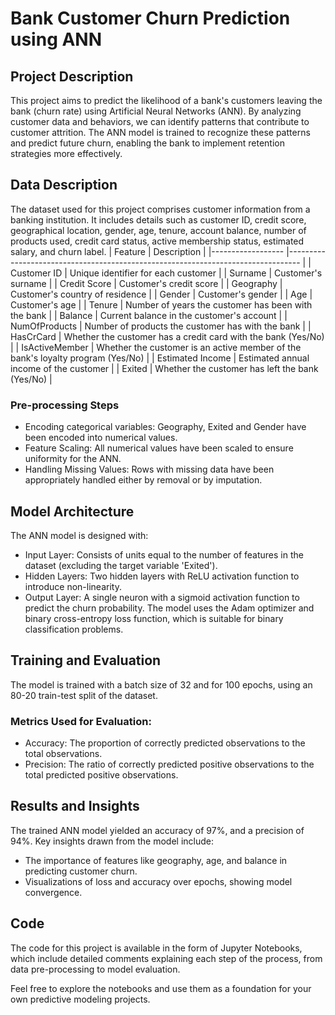 
# Bank Customer Churn Prediction using ANN

## Project Description

This project aims to predict the likelihood of a bank's customers leaving the bank (churn rate) using Artificial Neural Networks (ANN). By analyzing customer data and behaviors, we can identify patterns that contribute to customer attrition. The ANN model is trained to recognize these patterns and predict future churn, enabling the bank to implement retention strategies more effectively.

## Data Description

The dataset used for this project comprises customer information from a banking institution. It includes details such as customer ID, credit score, geographical location, gender, age, tenure, account balance, number of products used, credit card status, active membership status, estimated salary, and churn label.
| Feature          	| Description                                                                     	|
|------------------	|---------------------------------------------------------------------------------	|
| Customer ID      	| Unique identifier for each customer                                             	|
| Surname          	| Customer's surname                                                              	|
| Credit Score     	| Customer's credit score                                                         	|
| Geography        	| Customer's country of residence                                                 	|
| Gender           	| Customer's gender                                                               	|
| Age              	| Customer's age                                                                  	|
| Tenure           	| Number of years the customer has been with the bank                             	|
| Balance          	| Current balance in the customer's account                                       	|
| NumOfProducts    	| Number of products the customer has with the bank                               	|
| HasCrCard        	| Whether the customer has a credit card with the bank (Yes/No)                   	|
| IsActiveMember   	| Whether the customer is an active member of the bank's loyalty program (Yes/No) 	|
| Estimated Income 	| Estimated annual income of the customer                                         	|
| Exited           	| Whether the customer has left the bank (Yes/No)                                 	|

### Pre-processing Steps

- Encoding categorical variables: Geography, Exited and Gender have been encoded into numerical values.
- Feature Scaling: All numerical values have been scaled to ensure uniformity for the ANN.
- Handling Missing Values: Rows with missing data have been appropriately handled either by removal or by imputation.

## Model Architecture

The ANN model is designed with:

- Input Layer: Consists of units equal to the number of features in the dataset (excluding the target variable 'Exited').
- Hidden Layers: Two hidden layers with ReLU activation function to introduce non-linearity.
- Output Layer: A single neuron with a sigmoid activation function to predict the churn probability.
The model uses the Adam optimizer and binary cross-entropy loss function, which is suitable for binary classification problems.

## Training and Evaluation

The model is trained with a batch size of 32 and for 100 epochs, using an 80-20 train-test split of the dataset.

### Metrics Used for Evaluation:
- Accuracy: The proportion of correctly predicted observations to the total observations.
- Precision: The ratio of correctly predicted positive observations to the total predicted positive observations.

## Results and Insights

The trained ANN model yielded an accuracy of 97%, and a precision of 94%. Key insights drawn from the model include:

- The importance of features like geography, age, and balance in predicting customer churn.
- Visualizations of loss and accuracy over epochs, showing model convergence.

## Code

The code for this project is available in the form of Jupyter Notebooks, which include detailed comments explaining each step of the process, from data pre-processing to model evaluation.

Feel free to explore the notebooks and use them as a foundation for your own predictive modeling projects.

